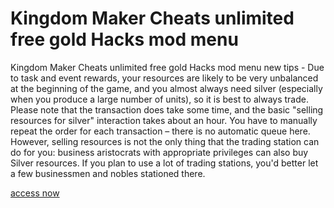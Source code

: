# Kingdom Maker Cheats unlimited free gold Hacks mod menu

Kingdom Maker Cheats unlimited free gold Hacks mod menu new tips - Due to task and event rewards, your resources are likely to be very unbalanced at the beginning of the game, and you almost always need silver (especially when you produce a large number of units), so it is best to always trade. Please note that the transaction does take some time, and the basic "selling resources for silver" interaction takes about an hour. You have to manually repeat the order for each transaction – there is no automatic queue here. However, selling resources is not the only thing that the trading station can do for you: business aristocrats with appropriate privileges can also buy Silver resources. If you plan to use a lot of trading stations, you'd better let a few businessmen and nobles stationed there.

<a href="https://growhunt.top/kingdom-maker/">access now</a>
